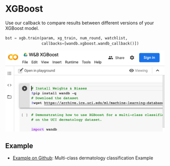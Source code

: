 # XGBoost

Use our callback to compare results between different versions of your XGBoost model.

```python
bst = xgb.train(param, xg_train, num_round, watchlist,
                callbacks=[wandb.xgboost.wandb_callback()])
```

![](../../../.gitbook/assets/image%20%2812%29.png)

## Example
* [Example on Github](https://github.com/wandb/examples/blob/master/xgboost-dermatology/train.py): Multi-class dermatology classification Example
